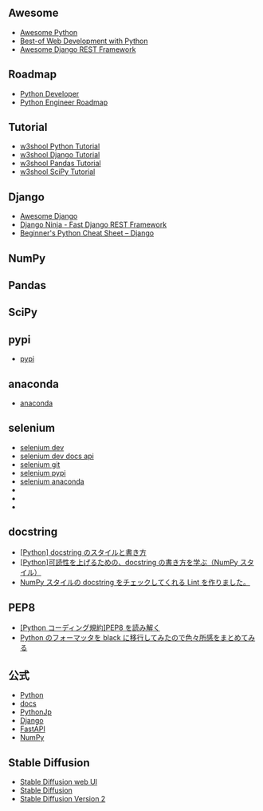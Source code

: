 ## Awesome

- [Awesome Python](https://github.com/vinta/awesome-python#awesome-python-)
- [Best-of Web Development with Python](https://github.com/ml-tooling/best-of-web-python#readme)
- [Awesome Django REST Framework](https://github.com/nioperas06/awesome-django-rest-framework#readme)

## Roadmap

- [Python Developer](https://roadmap.sh/python)
- [Python Engineer Roadmap](https://github.com/DjangoEx/awesome-python-resources#python-engineer-roadmap-)

## Tutorial

- [w3shool Python Tutorial](https://www.w3schools.com/python/default.asp)
- [w3shool Django Tutorial](https://www.w3schools.com/django)
- [w3shool Pandas Tutorial](https://www.w3schools.com/python/pandas/default.asp)
- [w3shool SciPy Tutorial](https://www.w3schools.com/python/scipy/index.php)

## Django

- [Awesome Django](https://github.com/wsvincent/awesome-django?tab=readme-ov-file#awesome-django-)
- [Django Ninja - Fast Django REST Framework](https://django-ninja.dev/)
- [Beginner's Python Cheat Sheet – Django](https://edu.anarcho-copy.org/Programming%20Languages/Python/Python%20CheatSheet/beginners_python_cheat_sheet_pcc_django.pdf)

## NumPy

## Pandas

## SciPy

## pypi

- [pypi](https://pypi.org/)

## anaconda

- [anaconda](https://anaconda.org/)

## selenium

- [selenium dev](https://www.selenium.dev/)
- [selenium dev docs api](https://www.selenium.dev/selenium/docs/api/py/api.html)
- [selenium git](https://github.com/SeleniumHQ/Selenium)
- [selenium pypi](https://pypi.org/project/selenium/3.141.0/)
- [selenium anaconda](https://anaconda.org/conda-forge/selenium)
- []()
- []()
- []()

## docstring

- [[Python] docstring のスタイルと書き方](https://qiita.com/flcn-x/items/393c6f1f1e1e5abec906)
- [[Python]可読性を上げるための、docstring の書き方を学ぶ（NumPy スタイル）](https://qiita.com/simonritchie/items/49e0813508cad4876b5a)
- [NumPy スタイルの docstring をチェックしてくれる Lint を作りました。](https://qiita.com/simonritchie/items/84c4d4b2528309c30359)

## PEP8

- [[Python コーディング規約]PEP8 を読み解く](https://qiita.com/simonritchie/items/bb06a7521ae6560738a7)
- [Python のフォーマッタを black に移行してみたので色々所感をまとめてみる](https://qiita.com/simonritchie/items/feac5508c26385b0c819)

## 公式

- [Python](https://www.python.org/)
- [docs](https://docs.python.org/3/)
- [PythonJp](https://www.python.jp/)
- [Django](https://docs.djangoproject.com/ja/4.2/intro/install/)
- [FastAPI](https://fastapi.tiangolo.com/ja/)
- [NumPy](https://github.com/numpy/numpy?tab=readme-ov-file)

## Stable Diffusion

- [Stable Diffusion web UI](https://github.com/AUTOMATIC1111/stable-diffusion-webui?tab=readme-ov-file#stable-diffusion-web-ui)
- [Stable Diffusion](https://github.com/CompVis/stable-diffusion?tab=readme-ov-file#stable-diffusion)
- [Stable Diffusion Version 2](https://github.com/Stability-AI/stablediffusion?tab=readme-ov-file#stable-diffusion-version-2)
